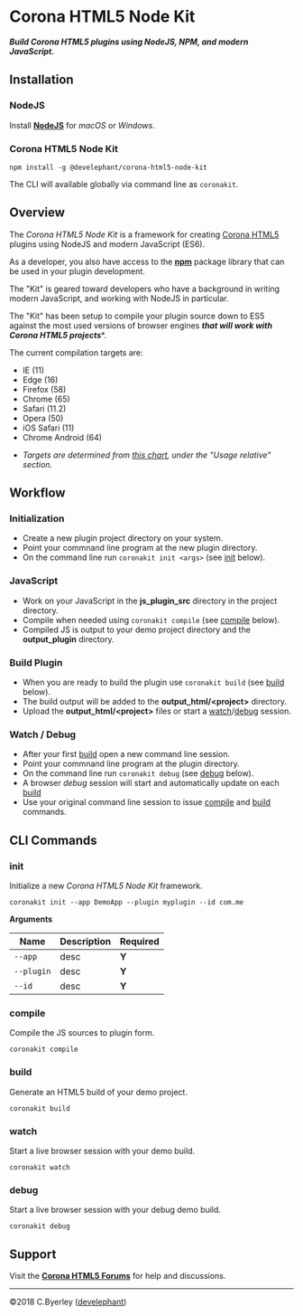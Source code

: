 # Corona HTML5 Node Kit

___Build Corona HTML5 plugins using NodeJS, NPM, and modern JavaScript.___

## Installation

### NodeJS

Install __[NodeJS](https://nodejs.org)__ for _macOS_ or _Windows_.

### Corona HTML5 Node Kit

```
npm install -g @develephant/corona-html5-node-kit
```

The CLI will available globally via command line as `coronakit`.

## Overview

The _Corona HTML5 Node Kit_ is a framework for creating [Corona HTML5](https://coronalabs.com) plugins using NodeJS and modern JavaScript (ES6). 

As a developer, you also have access to the __[npm](https://npm.org)__ package library that can be used in your plugin development.

The "Kit" is geared toward developers who have a background in writing modern JavaScript, and working with NodeJS in particular.

The "Kit" has been setup to compile your plugin source down to ES5 against the most used versions of browser engines ___that will work with Corona HTML5 projects___*.

The current compilation targets are:

 - IE (11)
 - Edge (16)
 - Firefox (58)
 - Chrome (65)
 - Safari (11.2)
 - Opera (50)
 - iOS Safari (11)
 - Chrome Android (64)

* _Targets are determined from [this chart](https://caniuse.com/#search=webgl), under the "Usage relative" section._

## Workflow

### Initialization

  - Create a new plugin project directory on your system.
  - Point your commnand line program at the new plugin directory.
  - On the command line run `coronakit init <args>` (see [init](#init) below).

### JavaScript

  - Work on your JavaScript in the __js_plugin_src__ directory in the project directory.
  - Compile when needed using `coronakit compile` (see [compile](#compile) below).
  - Compiled JS is output to your demo project directory and the __output_plugin__ directory.

### Build Plugin

  - When you are ready to build the plugin use `coronakit build` (see [build](#build) below).
  - The build output will be added to the __output_html/<project\>__ directory.
  - Upload the __output_html/<project\>__ files or start a [watch](#watch)/[debug](#debug) session.

### Watch / Debug

  - After your first [build](#build) open a new command line session.
  - Point your commnand line program at the plugin directory.
  - On the command line run `coronakit debug` (see [debug](#debug) below).
  - A browser _debug_ session will start and automatically update on each [build](#build)
  - Use your original command line session to issue [compile](#compile) and [build](#build) commands.

## CLI Commands

### init

Initialize a new _Corona HTML5 Node Kit_ framework.

```
coronakit init --app DemoApp --plugin myplugin --id com.me
```

__Arguments__

|Name|Description|Required|
|----|-----------|--------|
|`--app`|desc|__Y__|
|`--plugin`|desc|__Y__|
|`--id`|desc|__Y__|

### compile

Compile the JS sources to plugin form.

```
coronakit compile
```

### build

Generate an HTML5 build of your demo project.

```
coronakit build
```

### watch

Start a live browser session with your demo build.

```
coronakit watch
```

### debug

Start a live browser session with your debug demo build.

```
coronakit debug
```

## Support

Visit the __[Corona HTML5 Forums](https://forums.coronalabs.com/forum/637-html5/)__ for help and discussions.

---

&copy;2018 C.Byerley ([develephant](https://develephant.com))